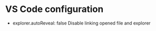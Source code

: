 ﻿

# VS Code configuration

- explorer.autoReveal: false
  Disable linking opened file and explorer
